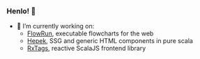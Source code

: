 ### Henlo! 👋

- :hammer: I’m currently working on:
  - [FlowRun](https://flowrun.io/), executable flowcharts for the web
  - [Hepek](https://github.com/sake92/hepek), SSG and generic HTML components in pure scala
  - [RxTags](https://github.com/sake92/RxTags), reactive ScalaJS frontend library

